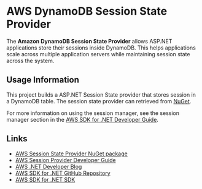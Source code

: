 # AWS DynamoDB Session State Provider

The **Amazon DynamoDB Session State Provider** allows ASP.NET applications store their sessions inside DynamoDB. This helps applications scale across multiple application servers while maintaining session state across the system.

## Usage Information

This project builds a ASP.NET Session State provider that stores session in a DynamoDB table. The session state provider can retrieved from [NuGet][nuget-package].

For more information on using the session manager, see the session manager section in the [AWS SDK for .NET Developer Guide][developer-guide].


## Links

* [AWS Session State Provider NuGet package][nuget-package]
* [AWS Session Provider Developer Guide][developer-guide]
* [AWS .NET Developer Blog][dotnet-blog]
* [AWS SDK for .NET GitHub Repository][github-awssdk]
* [AWS SDK for .NET SDK][sdk-website]


[developer-guide]:http://docs.aws.amazon.com/AWSSdkDocsNET/latest/DeveloperGuide/net-dg-dynamodb-session.html
[nuget-package]: http://www.nuget.org/packages/AWS.SessionProvider/
[github-awssdk]: https://github.com/aws/aws-sdk-net
[sdk-website]: http://aws.amazon.com/sdkfornet
[dotnet-blog]: http://blogs.aws.amazon.com/net/
